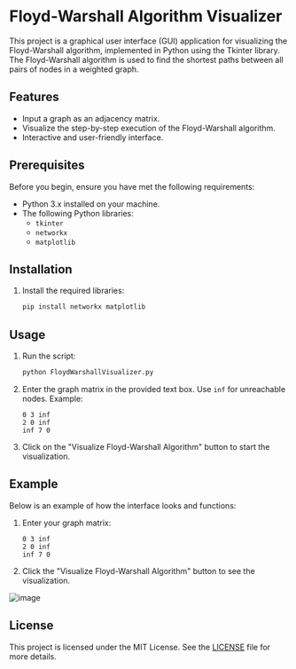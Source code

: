 # Floyd-Warshall Algorithm Visualizer

This project is a graphical user interface (GUI) application for visualizing the Floyd-Warshall algorithm, implemented in Python using the Tkinter library. The Floyd-Warshall algorithm is used to find the shortest paths between all pairs of nodes in a weighted graph.

## Features

- Input a graph as an adjacency matrix.
- Visualize the step-by-step execution of the Floyd-Warshall algorithm.
- Interactive and user-friendly interface.

## Prerequisites

Before you begin, ensure you have met the following requirements:

- Python 3.x installed on your machine.
- The following Python libraries:
  - `tkinter`
  - `networkx`
  - `matplotlib`

## Installation

1. Install the required libraries:
    ```sh
    pip install networkx matplotlib
    ```

## Usage

1. Run the script:
    ```sh
    python FloydWarshallVisualizer.py
    ```

2. Enter the graph matrix in the provided text box. Use `inf` for unreachable nodes. Example:
    ```
    0 3 inf
    2 0 inf
    inf 7 0
    ```

3. Click on the "Visualize Floyd-Warshall Algorithm" button to start the visualization.

## Example

Below is an example of how the interface looks and functions:

1. Enter your graph matrix:

    ```
    0 3 inf
    2 0 inf
    inf 7 0
    ```

2. Click the "Visualize Floyd-Warshall Algorithm" button to see the visualization.

![image](https://github.com/user-attachments/assets/8c75e495-5436-49a1-95ac-47eaef435ade)


## License

This project is licensed under the MIT License. See the [LICENSE](LICENSE) file for more details.
